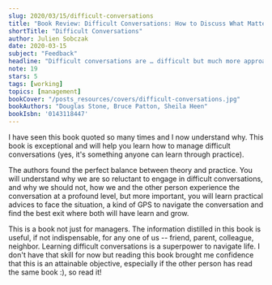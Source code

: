 ```yaml
---
slug: 2020/03/15/difficult-conversations
title: "Book Review: Difficult Conversations: How to Discuss What Matters Most"
shortTitle: "Difficult Conversations"
author: Julien Sobczak
date: 2020-03-15
subject: "Feedback"
headline: "Difficult conversations are … difficult but much more approachable with this book!"
note: 19
stars: 5
tags: [working]
topics: [management]
bookCover: "/posts_resources/covers/difficult-conversations.jpg"
bookAuthors: "Douglas Stone, Bruce Patton, Sheila Heen"
bookIsbn: '0143118447'
---
```



I have seen this book quoted so many times and I now understand why. This book is exceptional and will help you learn how to manage difficult conversations (yes, it's something anyone can learn through practice).

The authors found the perfect balance between theory and practice. You will understand why we are so reluctant to engage in difficult conversations, and why we should not, how we and the other person experience the conversation at a profound level, but more important, you will learn practical advices to face the situation, a kind of GPS to navigate the conversation and find the best exit where both will have learn and grow.

This is a book not just for managers. The information distilled in this book is useful, if not indispensable, for any one of us -- friend, parent, colleague, neighbor. Learning difficult conversations is a superpower to navigate life. I don't have that skill for now but reading this book brought me confidence that this is an attainable objective, especially if the other person has read the same book :), so read it!

